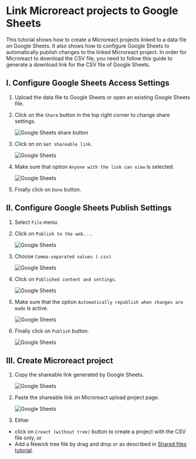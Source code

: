 # Link Microreact projects to Google Sheets

This tutorial shows how to create a Microreact projects linked to a data file on Google Sheets.
It also shows how to configure Google Sheets to automatically publish changes to  the linked Microreact project.
In order for Microreact to download the CSV file, you need to follow this guide to generate a download link for the CSV file of Google Sheets.

##  I. Configure Google Sheets Access Settings

1. Upload the data file to Google Sheets or open an existing Google Sheets file.

2. Click on the `Share` button in the top right corner to change share settings.

   ![Google Sheets share button](/images/tutorials/google-sheets-share-button.png)

3. Click on on `Get shareable link`.

   ![Google Sheets](/images/tutorials/google-sheets-get-shareable-link.png)

4. Make sure that option `Anyone with the link can view` is selected.

   ![Google Sheets](/images/tutorials/google-sheets-anyone-can-view.png)

5. Finally click on `Done` button.

##  II. Configure Google Sheets Publish Settings

1. Select `File` menu.

2. Click on `Publish to the web...`.

   ![Google Sheets](/images/tutorials/google-sheets-publish-to-the-web.png)

3. Choose `Comma-separated values (.csv)`.

   ![Google Sheets](/images/tutorials/google-sheets-share-type-csv.png)

4. Click on `Published content and settings`.

   ![Google Sheets](/images/tutorials/google-sheets-published-content-settings.png)

5. Make sure that the option `Automatically republish when changes are made` is active.

   ![Google Sheets](/images/tutorials/google-sheets-auto-republish.png)

6. Finally click on `Publish` button.

   ![Google Sheets](/images/tutorials/google-sheets-publish-button.png)

## III. Create Microreact project

1. Copy the shareable link generated by Google Sheets.

   ![Google Sheets](/images/tutorials/google-sheets-copy-link.png)

2. Paste the shareable link on Microreact upload project page.

   ![Google Sheets](/images/tutorials/google-sheets-link-on-upload-page.png)

3. Either
  * click on `Creact (without tree)` button to create a project with the CSV file only, or
  * Add a Newick tree file by drag and drop or as described in [Shared files tutorial](/tutorials/shared-files/#google-drive-shared-files).
